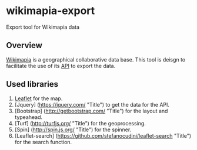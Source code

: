 # wikimapia-export
Export tool for Wikimapia data

## Overview

[Wikimapia](http://wikimapia.org/ "Title") is a geographical collaborative data base. This tool is deisgn to facilitate the use of its [API](http://wikimapia.org/api "Title") to export the data.



## Used libraries

1. [Leaflet](http://leafletjs.com/ "Title") for the map.
2. [Jquery] (https://jquery.com/ "Title") to get the data for the API.
3. [Bootstrap] (http://getbootstrap.com/ "Title") for the layout and typeahead.
4. [Turf] (http://turfjs.org/ "Title") for the geoprocessing.
5. [Spin] (http://spin.js.org/ "Title") for the spinner.
6. [Leaflet-search] (https://github.com/stefanocudini/leaflet-search "Title") for the search function.

